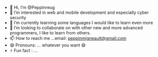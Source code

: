 - 👋 Hi, I’m @Peppinreug
- 👀 I’m interested in web and mobile development and especially cyber security
- 🌱 I’m currently learning some languages I would like to learn even more 
- 💞️ I’m looking to collaborate on with other new and more advanced programmers, I like to learn from others.
- 📫 How to reach me ...email: peppinmigneault@gmail.com 
- 😄 Pronouns: ... whatever you want 😄
- ⚡ Fun fact : ...

<!---
Peppinreug/Peppinreug is a ✨ special ✨ repository because its `README.md` (this file) appears on your GitHub profile.
You can click the Preview link to take a look at your changes.
--->
